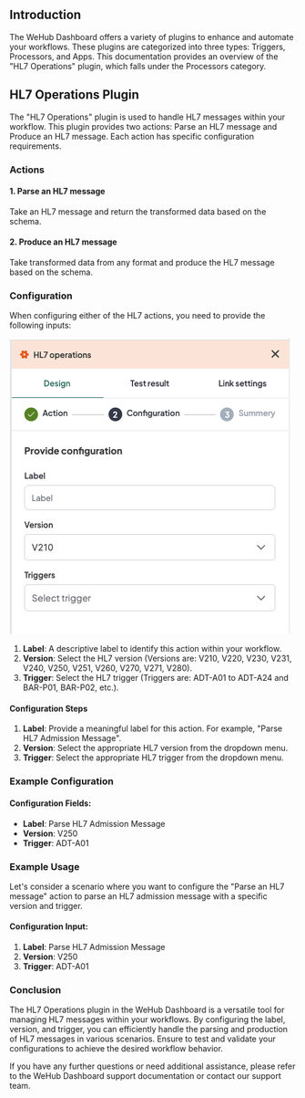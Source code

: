 
## Introduction
The WeHub Dashboard offers a variety of plugins to enhance and automate your workflows. These plugins are categorized into three types: Triggers, Processors, and Apps. This documentation provides an overview of the "HL7 Operations" plugin, which falls under the Processors category.

## HL7 Operations Plugin
The "HL7 Operations" plugin is used to handle HL7 messages within your workflow. This plugin provides two actions: Parse an HL7 message and Produce an HL7 message. Each action has specific configuration requirements.

### Actions

#### 1. Parse an HL7 message
Take an HL7 message and return the transformed data based on the schema.

#### 2. Produce an HL7 message
Take transformed data from any format and produce the HL7 message based on the schema.

### Configuration
When configuring either of the HL7 actions, you need to provide the following inputs:

![Screenshot 2024-05-29 at 15.43.00.png](../../../static/img/HL7%20Operations.png)

1. **Label**: A descriptive label to identify this action within your workflow.
2. **Version**: Select the HL7 version (Versions are: V210, V220, V230, V231, V240, V250, V251, V260, V270, V271, V280).
3. **Trigger**: Select the HL7 trigger (Triggers are: ADT-A01 to ADT-A24 and BAR-P01, BAR-P02, etc.).

#### Configuration Steps
1. **Label**: Provide a meaningful label for this action. For example, "Parse HL7 Admission Message".
2. **Version**: Select the appropriate HL7 version from the dropdown menu.
3. **Trigger**: Select the appropriate HL7 trigger from the dropdown menu.

### Example Configuration
#### Configuration Fields:
- **Label**: Parse HL7 Admission Message
- **Version**: V250
- **Trigger**: ADT-A01

### Example Usage
Let's consider a scenario where you want to configure the "Parse an HL7 message" action to parse an HL7 admission message with a specific version and trigger.

#### Configuration Input:
1. **Label**: Parse HL7 Admission Message
2. **Version**: V250
3. **Trigger**: ADT-A01

### Conclusion
The HL7 Operations plugin in the WeHub Dashboard is a versatile tool for managing HL7 messages within your workflows. By configuring the label, version, and trigger, you can efficiently handle the parsing and production of HL7 messages in various scenarios. Ensure to test and validate your configurations to achieve the desired workflow behavior.

If you have any further questions or need additional assistance, please refer to the WeHub Dashboard support documentation or contact our support team.
